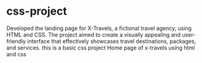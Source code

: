 # css-project
Developed the landing page for X-Travels, a fictional travel agency, using HTML and CSS. The project
aimed to create a visually appealing and user-friendly interface that effectively showcases travel destinations, packages,
and services.
this is a basic css project 
Home page of x-travels using html and css 
